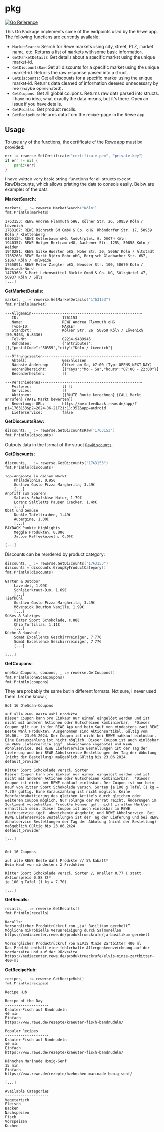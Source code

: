 # pkg

[![Go Reference](https://pkg.go.dev/badge/github.com/ByteSizedMarius/rewerse-engineering.svg)](https://pkg.go.dev/github.com/ByteSizedMarius/rewerse-engineering)

This Go Package implements some of the endpoints used by the Rewe app. The following functions are currently available:

- `MarketSearch`: Search for Rewe markets using city, street, PLZ, market name, etc. Returns a list of markets with some basic information.
- `GetMarketDetails`: Get details about a specific market using the unique market-id.
- `GetDiscountsRaw`: Get all discounts for a specific market using the unique market-id. Returns the raw response parsed into a struct.
- `GetDiscounts`: Get all discounts for a specific market using the unique market-id. Returns data cleaned of information deemed unnecessary by me (maybe opinionated).
- `GetCoupons`: Get all global coupons. Returns raw data parsed into structs. I have no idea, what exactly the data means, but it's there. Open an issue if you have details.
- `GetRecalls`: Get product recalls.
- `GetRecipeHub`: Returns data from the recipe-page in the Rewe app.

## Usage

To use any of the functions, the certificate of the Rewe app must be provided:
```go
err := rewerse.SetCertificate("certificate.pem", "private.key")
if err != nil {
    panic(err)
}
```

I have written very basic string-functions for all structs except RawDiscounts, which allows printing the data to console easily. Below are examples of the data:

**MarketSearch:**
```go
markets, _ := rewerse.MarketSearch("Köln")
fmt.Println(markets)
```

```
1763153: REWE Andrea Flammuth oHG, Kölner Str. 26, 50859 Köln / Lövenich
1763107: REWE Richrath SM GmbH & Co. oHG, Rhöndorfer Str. 17, 50939 Köln / Klettenberg
8100134: REWE Kelterbaum oHG, Rudolfplatz 9, 50674 Köln
1940357: REWE Holger Bertram oHG, Aachener Str. 1253, 50858 Köln / Weiden
1940281: REWE Silke Huerten oHG, Hohe Str. 30, 50667 Köln / Altstadt
1765268: REWE Markt Björn Rohe oHG, Bergisch Gladbacher Str. 667, 51067 Köln / Holweide
1765091: REWE Peter Ziegler oHG, Neusser Str. 100, 50670 Köln / Neustadt-Nord
1478368: S-Mart Lebensmittel Märkte GmbH & Co. KG, Sülzgürtel 47, 50937 Köln / Sülz
[...]
```

**GetMarketDetails:**
```go
market, _ := rewerse.GetMarketDetails("1763153")
fmt.Println(market)
```

```
---Allgemein---------------------------------------------------
   ID:                    1763153
   Name:                  REWE Andrea Flammuth oHG
   Type-ID:               MARKET
   Standort:              Kölner Str. 26, 50859 Köln / Lövenich (50.9463, 6.8336)
   Tel-Nr:                02234-9489945
   Rohdaten:              {"attributes":[],"postalCode":"50859","city":"Köln / Lövenich"}

---Öffnungszeiten---------------------------------------------
   Aktell:                Geschlossen
   Nächste Änderung:      Öffnet am Sa, 07:00 (Typ: OPENS_NEXT_DAY)
   Wochenübersicht:       [{"days":"Mo - Sa","hours":"07:00 - 22:00"}]
   Besonderheiten:        []

---Verschiedenes-----------------------------------------------
   Features:              [] []
   Services:              []
   Aktionen:              [{ROUTE Route berechnen} {CALL Markt anrufen} {RATE Markt bewerten}]
   Bewertungs-URL:        https://meinfeedback.rewe.de/app/?p1=1763153&p2=2024-06-21T21:13:35Z&app=android
   Lieferservice:         false
```

**GetDiscountsRaw:**
```go
discounts, _ := rewerse.GetDiscountsRaw("1763153")
fmt.Println(discounts)
```

Outputs data in the format of the struct [`RawDiscounts`](./discounts_struct.go).

**GetDiscounts:**
```go
discounts, _ := rewerse.GetDiscounts("1763153")
fmt.Println(discounts)
```

```
Top-Angebote in deinem Markt
    Philadelphia, 0.95€
    Gustavo Gusto Pizza Margherita, 3.49€
    [...]
Anpfiff zum Sparen!
    Salakis Schafskäse Natur, 1.79€
    Lorenz Saltletts Pausen Cracker, 1.49€
    [...]
Obst und Gemüse
    Dunkle Tafeltrauben, 1.49€
    Aubergine, 1.00€
    [...]
PAYBACK Punkte Highlights
    Meggle Produkten, 0.00€
    Jacobs Kaffeekapseln, 0.00€

[...]
```

Discounts can be reordered by product category:
```go
discounts, _ := rewerse.GetDiscounts("1763153")
discounts = discounts.GroupByProductCategory()
fmt.Println(discounts)
```

```
Garten & Outdoor
    Lavendel, 1.99€
    Schleierkraut-Duo, 1.69€
    [...]
Tiefkühl
    Gustavo Gusto Pizza Margherita, 3.49€
    Mövenpick Bourbon Vanille, 1.99€
    [...]
Süßes & Salziges
    Ritter Sport Schokolade, 0.88€
    Chio Tortillas, 1.11€
    [...]
Küche & Haushalt
    Somat Excellence Geschirrreiniger, 7.77€
    Somat Excellence Geschirrreiniger, 7.77€
    [...]
 
[...]
```

**GetCoupons:**
```go
oneScanCoupons, coupons, _ := rewerse.GetCoupons()
fmt.Println(oneScanCoupons)
fmt.Println(coupons)
```

They are probably the same but in different formats. Not sure, I never used them. Let me know :)

```
Got 16 OneScan-Coupons

auf alle REWE Beste Wahl Produkte
Dieser Coupon kann pro Einkauf nur einmal eingelöst werden und ist nicht mit anderen Aktionen oder Gutscheinen kombinierbar.  *Dieser Coupon gilt nur in der REWE App und beim Kauf von mindestens zwei REWE Beste Wahl Produkten. Ausgenommen sind Aktionsartikel. Gültig vom 10.06. - 23.06.2024. Der Coupon ist nicht bei REWE nahkauf einlösbar. Eine Barauszahlung ist nicht möglich. Dieser Coupon ist auch einlösbar im REWE Lieferservice (ggf. abweichende Angebote) und REWE Abholservice. Bei REWE Lieferservice Bestellungen ist der Tag der Lieferung und bei REWE Abholservice Bestellungen der Tag der Abholung (nicht der Bestellung) maßgeblich.Gültig bis 23.06.2024
default_provider

Ritter Sport Schokolade versch. Sorten
Dieser Coupon kann pro Einkauf nur einmal eingelöst werden und ist nicht mit anderen Aktionen oder Gutscheinen kombinierbar.  *Dieser Coupon ist nicht bei REWE nahkauf einlösbar. Der Coupon ist nur beim Kauf von Ritter Sport Schokolade versch. Sorten je 100 g Tafel (1 kg = 7.70) gültig. Eine Barauszahlung ist nicht möglich. Keine Mehrfachrabattierung des gleichen Artikels durch gleichen oder weiteren Coupon möglich. Nur solange der Vorrat reicht. Änderungen im Sortiment vorbehalten. Produkte können ggf. nicht in allen Märkten erhältlich sein. Dieser Coupon ist auch einlösbar im REWE Lieferservice (ggf. abweichende Angebote) und REWE Abholservice. Bei REWE Lieferservice Bestellungen ist der Tag der Lieferung und bei REWE Abholservice Bestellungen der Tag der Abholung (nicht der Bestellung) maßgeblich.Gültig bis 23.06.2024
default_provider

[...]


Got 16 Coupons

auf alle REWE Beste Wahl Produkte // 5% Rabatt*
Beim Kauf von mindestens 2 Produkten

Ritter Sport Schokolade versch. Sorten // Knaller 0.77 € statt Aktionspreis 0.88 €!*
je 100 g Tafel (1 kg = 7.70)

[...]
```

**GetRecalls:**
```go
recalls, _ := rewerse.GetRecalls()
fmt.Println(recalls)
```

```
Recalls:
Vorsorglicher Produktrückruf von „ja! Basilikum gerebelt“
Mögliche mikrobielle Verunreinigung durch Salmonellen
https://mediacenter.rewe.de/produktrueckrufe/ja-basilikum-gerebelt

Vorsorglicher Produktrückruf von ELVIS Minze Zartbitter 400 ml
Das Produkt enthält eine fehlerhafte Allergenkennzeichnung auf der Vorderseite und auf der Rückseite.
https://mediacenter.rewe.de/produktrueckrufe/elvis-minze-zartbitter-400-ml
```

**GetRecipeHub:**
```go
recipes, _ := rewerse.GetRecipeHub()
fmt.Println(recipes)
```

```
Recipe Hub

Recipe of the Day
--------------------
Kräuter-Fisch auf Bandnudeln
40 min
Einfach
https://www.rewe.de/rezepte/kraeuter-fisch-bandnudeln/

Popular Recipes
--------------------
Kräuter-Fisch auf Bandnudeln
40 min
Einfach
https://www.rewe.de/rezepte/kraeuter-fisch-bandnudeln/

Hähnchen Marinade Honig-Senf
15 min
Einfach
https://www.rewe.de/rezepte/haehnchen-marinade-honig-senf/

[...]

Available Categories
--------------------
Vegetarisch
Fleisch
Backen
Nachspeisen
Fisch
Vorspeisen
Kuchen
```